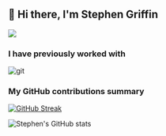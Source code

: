## 👋 Hi there, I'm Stephen Griffin

![](https://komarev.com/ghpvc/?username=Stephen-Griffin&color=red)

<h3>I have previously worked with</h3>
<p>
  <img alt="git" src="https://img.shields.io/badge/-Git-F05032?style=flat-square&logo=git&logoColor=white" />

</p>

<h3>My GitHub contributions summary</h3>

[![GitHub Streak](https://github-readme-streak-stats.herokuapp.com?user=Stephen-Griffin&theme=dark&ring=fb4362&file=fb4362&currStreakNum=fb4362&currStreakLabel=fb4362&hide_border=true)](https://git.io/streak-stats)

![Stephen's GitHub stats](https://github-readme-stats.vercel.app/api?username=Stephen-Griffin&hide_border=true&show_icons=true&bg_color=151515&title_color=fb4362&icon_color=fb4362&text_bold=false&text_color=9e9e9e)

